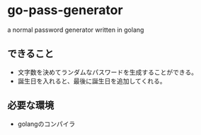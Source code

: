 # go-pass-generator
a normal password generator written in golang


## できること
- 文字数を決めてランダムなパスワードを生成することができる。
- 誕生日を入れると、最後に誕生日を追加してくれる。


## 必要な環境
- golangのコンパイラ

